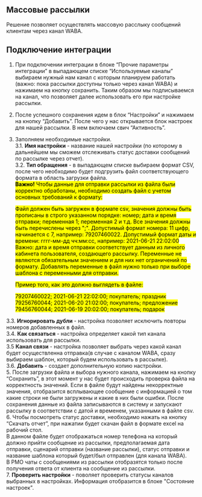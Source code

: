 ## Массовые рассылки <br />

Решение позволяет осуществлять массовую расслыку сообщений клиентам через канал WABA. <br />


## Подключение интеграции   <br /> 

1. При подключении интеграции в блоке “Прочие параметры интеграции” в выпадающем списке “Используемые каналы” выбираем нужный нам канал с которым планируем работать (важно: пока рассылки доступны только через канал WABA)  и нажимаем на кнопку сохранить. Таким образом мы подписываемся на канал, что позволяет далее использовать его при настройке рассылки. <br />
2. После успешного сохранения идем в блок “Настройки” и нажимаем на кнопку “Добавить”. После чего у нас открывается блок настроек для нашей рассылки. В нем включаем свич “Активность”. <br />
3. Заполняем необходимые настройки. <br />
3.1. **Имя настройки** - название нашей настройки (по которому в дальнейшем мы сможем отслеживать статус доставки сообщений по рассылке через отчет). <br />
3.2. **Тип обращения** - в выпадающем списке выбираем формат CSV, после чего необходимо будет подгрузить файл соответствующего формата в область загрузки файла. <br />
   <mark>**Важно!** Чтобы данные для отправки рассылки из файла были корректно обработаны, необходимо создать файл с учетом основных требований к формату:</mark>

   <mark>Файл должен быть загружен в формате csv, значения должны быть прописаны в строго указанном порядке: номер; дата и время отправки; переменная 1; переменная 2 и т.д. Все значения должны быть перечислены через ";". 
   Допустимый формат номера: 11 цифр, начинается с 7, например: 79207460022.
   Допустимый формат даты и времени: гггг-мм-дд чч:мм:сс, например: 2021-06-21 22:02:00
   Важно: дата и время отправки соответствует данным из личного кабинета пользователя, создающего рассылку.
   Переменные не являются обязательным значением и для них нет ограничений по формату. Добавлять переменные в файл нужно только при выборе шаблона с переменными для отправки.

   <mark>Пример того, как это должно выглядеть в файле:</mark>

   <mark>79207460022; 2021-06-21 22:02:00; покупатель; праздник <br />
   <mark>79256760044; 2021-06-20 21:02:00; покупатель; предложение <br />
   <mark>79456760044; 2021-06-19 20:02:00; покупатель; подарок <br />  </mark>
   
3.3. **Игнорировать дубли** - настройка позволяет исключить повторы номеров добавленных в файл. <br />
3.4. **Как связаться** - настройка определяет какой тип канала использовать для рассылки. <br />
3.5 **Канал связи** - настройка позволяет выбрать через какой канал будет осуществленна отправка(в случае с каналом WABA, сразу выбираем шаблон, который будем использовать в рассылке). <br />
3.6. **Добавить** - создает дополнительную копию настройки. <br />
5. После загрузки файла и выбора нужного канала, нажимаем на кнопку “Сохранить”, в этот момент у нас будет происходить проверка файла на корректность значений.
Если в файле будут найдены некорректные значения, отобразится всплывающее сообщение с информацией о том какие строки не были загружены и какие в них были ошибки.
После сохранения данные из файла записываются в систему и запускают рассылку в соответствии с датой и временем, указанными в файле csv. <br />
6. Чтобы посмотреть статус доставки, необходимо нажать на кнопку “Скачать отчет”, при нажатии будет скачан файл в формате excel на рабочий стол.<br />
В данном файле будет отображаться номер телефона на который должно прийти сообщение из рассылки, предполагаемая дата отправки, сценарий отправки (название рассылки), статус отправки и название шаблона который будет/был отправлен (для канала WABA). <br />
В РМО чаты с сообщениями из рассылки отобразятся только после получения ответа от клиента на сообщение из рассылки. <br />
7. **Проверить настройки** - поволяет проверить статусы каналов выбранных в настройках. Информация отобразится в блоке "Состояние настроек". <br />
